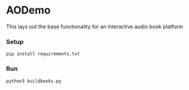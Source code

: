 # AODemo

This lays out the base functionality for an interactive audio book platform

### Setup

`pip install requirements.txt`

### Run

`python3 buildbooks.py`

